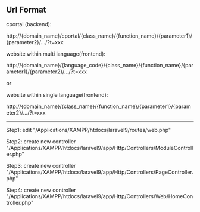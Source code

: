 Url Format
---------------------------------------------------------------------------

cportal (backend):

http://{domain_name}/cportal/{class_name}/{function_name}/{parameter1}/{parameter2}/.../?t=xxx

website within multi language(frontend):

http://{domain_name}/{language_code}/{class_name}/{function_name}/{parameter1}/{parameter2}/.../?t=xxx

or

website within single language(frontend):

http://{domain_name}/{class_name}/{function_name}/{parameter1}/{parameter2}/.../?t=xxx

---------------------------------------------------------------------------


Step1: edit "/Applications/XAMPP/htdocs/laravel9/routes/web.php"

Step2: create new controller "/Applications/XAMPP/htdocs/laravel9/app/Http/Controllers/ModuleController.php"

Step3: create new controller "/Applications/XAMPP/htdocs/laravel9/app/Http/Controllers/PageController.php"

Step4: create new controller "/Applications/XAMPP/htdocs/laravel9/app/Http/Controllers/Web/HomeController.php"
